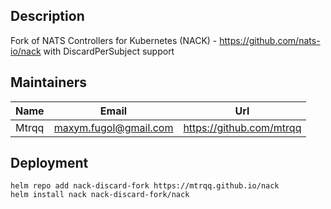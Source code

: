 ## Description

Fork of NATS Controllers for Kubernetes (NACK) - https://github.com/nats-io/nack with DiscardPerSubject support


## Maintainers

| Name  | Email                   | Url                        |
| ----- | ----------------------- | -------------------------- |
| Mtrqq | <maxym.fugol@gmail.com> | <https://github.com/mtrqq> |

## Deployment

```shell
helm repo add nack-discard-fork https://mtrqq.github.io/nack
helm install nack nack-discard-fork/nack
```
